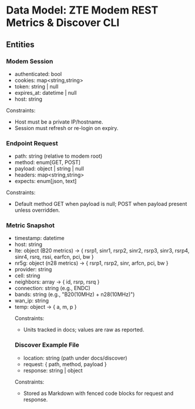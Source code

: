 # Data Model: ZTE Modem REST Metrics & Discover CLI

## Entities

### Modem Session
- authenticated: bool
- cookies: map<string,string>
- token: string | null
- expires_at: datetime | null
- host: string

Constraints:
- Host must be a private IP/hostname.
- Session must refresh or re-login on expiry.

### Endpoint Request
- path: string (relative to modem root)
- method: enum[GET, POST]
- payload: object | string | null
- headers: map<string,string>
- expects: enum[json, text]

Constraints:
- Default method GET when payload is null; POST when payload present unless overridden.

### Metric Snapshot
- timestamp: datetime
- host: string
- lte: object (B20 metrics) → { rsrp1, sinr1, rsrp2, sinr2, rsrp3, sinr3, rsrp4, sinr4, rsrq, rssi, earfcn, pci, bw }
- nr5g: object (n28 metrics) → { rsrp1, rsrp2, sinr, arfcn, pci, bw }
- provider: string
- cell: string
- neighbors: array<object> → { id, rsrp, rsrq }
- connection: string (e.g., ENDC)
- bands: string (e.g., "B20(10MHz) + n28(10MHz)")
- wan_ip: string
- temp: object → { a, m, p }

Constraints:
- Units tracked in docs; values are raw as reported.

### Discover Example File
- location: string (path under docs/discover)
- request: { path, method, payload }
- response: string | object

Constraints:
- Stored as Markdown with fenced code blocks for request and response.

